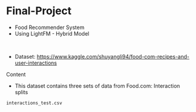 # Final-Project

- Food Recommender System
- Using LightFM - Hybrid Model

<br>

- Dataset: https://www.kaggle.com/shuyangli94/food-com-recipes-and-user-interactions 

Content
- This dataset contains three sets of data from Food.com:
Interaction splits
```
interactions_test.csv
```

